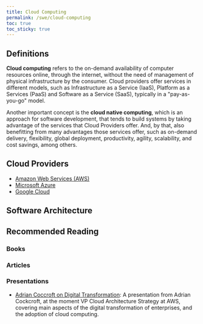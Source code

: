 ```yaml
---
title: Cloud Computing
permalink: /swe/cloud-computing
toc: true
toc_sticky: true
---
```


## Definitions

**Cloud computing** refers to the on-demand availability of computer resources online, through the internet, without the need of management of physical infrastructure by the consumer. Cloud providers offer services in different models, such as Infrastructure as a Service (IaaS), Platform as a Services (PaaS) and Software as a Service (SaaS), typically in a "pay-as-you-go" model.

Another important concept is the **cloud native computing**, which is an approach for software development, that tends to build systems by taking advantage of the services that Cloud Providers offer. And, by that, also benefitting from many advantages those services offer, such as on-demand delivery, flexibility, global deployment, productivity, agility, scalability, and cost savings, among others.

## Cloud Providers

- [Amazon Web Services (AWS)](https://aws.amazon.com/)
- [Microsoft Azure](https://azure.microsoft.com)
- [Google Cloud](https://cloud.google.com)

## Software Architecture

## Recommended Reading

### Books

### Articles

### Presentations

- [Adrian Coccroft on Digital Transformation](https://www.youtube.com/watch?v=7lDWXtNjVyQ): A presentation from Adrian Cockcroft, at the moment VP Cloud Architecture Strategy at AWS, covering main aspects of the digital transformation of enterprises, and the adoption of cloud computing.